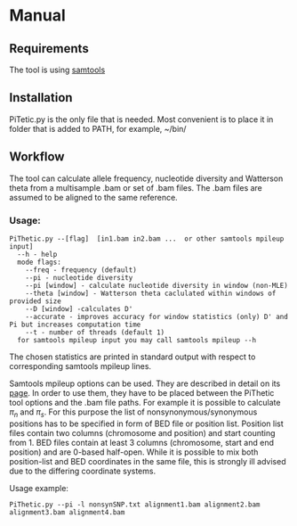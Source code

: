 
# Manual
## Requirements
The tool is using [samtools](https://www.htslib.org/) 
## Installation
PiTetic.py is the only file that is needed. Most convenient is to place it in folder that is added to PATH, for example, ~/bin/
## Workflow
The tool can calculate allele frequency, nucleotide diversity and  Watterson theta from a multisample .bam or set of .bam files. 
The .bam files are assumed to be aligned to the same reference.
### Usage:

    PiThetic.py --[flag]  [in1.bam in2.bam ...  or other samtools mpileup input]
      --h - help
      mode flags: 
        --freq - frequency (default)
        --pi - nucleotide diversity
        --pi [window] - calculate nucleotide diversity in window (non-MLE)
        --theta [window] - Watterson theta caclulated within windows of provided size
        --D [window] -calculates D'
        --accurate - improves accuracy for window statistics (only) D' and Pi but increases computation time
        --t - number of threads (default 1)
      for samtools mpileup input you may call samtools mpileup --h 

The chosen statistics are printed in standard output with respect to corresponding samtools mpileup lines.

Samtools mpileup options can be used. They are described in detail on its [page](https://www.htslib.org/doc/samtools-mpileup.html). In order to use them,
they have to be placed between the PiThetic tool options and the .bam file paths. For example it is possible to calculate $\pi_n$ and $\pi_s$. 
For this purpose the list of nonsynonymous/synonymous positions has to be specified in form of BED file or position list. Position list files contain two columns 
(chromosome and position) and start counting from 1. BED files contain at least 3 columns (chromosome, start and end position) and are 0-based half-open.
While it is possible to mix both position-list and BED coordinates in the same file, this is strongly ill advised due to the differing coordinate systems.

Usage example:

    PiThetic.py --pi -l nonsynSNP.txt alignment1.bam alignment2.bam alignment3.bam alignment4.bam 
